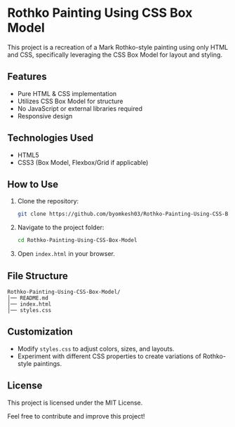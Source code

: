 # Rothko Painting Using CSS Box Model

This project is a recreation of a Mark Rothko-style painting using only HTML and CSS, specifically leveraging the CSS Box Model for layout and styling.


## Features

- Pure HTML & CSS implementation
- Utilizes CSS Box Model for structure
- No JavaScript or external libraries required
- Responsive design

## Technologies Used

- HTML5
- CSS3 (Box Model, Flexbox/Grid if applicable)

## How to Use

1. Clone the repository:
   ```sh
   git clone https://github.com/byomkesh03/Rothko-Painting-Using-CSS-Box-Model.git
   ```
2. Navigate to the project folder:
   ```sh
   cd Rothko-Painting-Using-CSS-Box-Model
   ```
3. Open `index.html` in your browser.

## File Structure
```
Rothko-Painting-Using-CSS-Box-Model/
│── README.md
│── index.html
│── styles.css
```

## Customization

- Modify `styles.css` to adjust colors, sizes, and layouts.
- Experiment with different CSS properties to create variations of Rothko-style paintings.

## License

This project is licensed under the MIT License.


Feel free to contribute and improve this project!

